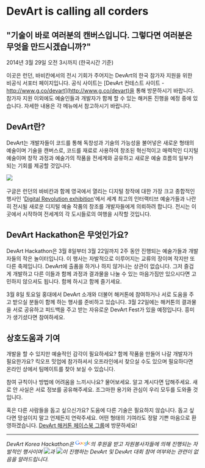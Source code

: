# DevArt is calling all corders

<h2 class="text-center">"기술이 바로 여러분의 캔버스입니다. 그렇다면 여러분은 무엇을 만드시겠습니까?"</h2>

<p class="text-right">2014년 3월 29일 오전 3시까지 (한국시간 기준)</p>

이곳은 런던, 바비칸에서의 전시 기회가 주어지는 DevArt의 한국 참가자 지원을 위한 비공식 서포터 페이지입니다. 공식 사이트는 [DevArt 컨테스트 사이트 - http://www.g.co/devart](http://www.g.co/devart)을 통해 방문하시기 바랍니다. 참가자 지원 이외에도 예술인들과 개발자가 함께 할 수 있는 해커톤 진행을 예정 중에 있습니다. 자세한 내용은 각 메뉴에서 참고하시기 바랍니다.

## DevArt란?

DevArt는 개발자들이 코드를 통해 독창성과 기술의 가능성을 불어넣은 새로운 형태의 예술이며 기술을 캔버스로, 코드를 재료로 사용하여 창조된 혁신적이고 매력적인 디지털 예술이며 창작 과정과 예술가의 작품을 전세계와 공유하고 새로운 예술 흐름의 일부가 되는 기회를 제공할 것입니다.

<img style="max-width: 100%; max-height: 100%" src="https://commondatastorage.googleapis.com/devart-dev%2Fmastheads%2FMast%20head%20thumbnail2.png"/>

구글은 런던의 바비칸과 함께 영국에서 열리는 디지털 창작에 대한 가장 크고 종합적인 행사인 '[Digital Revolution exhibition](http://www.barbican.org.uk/artgallery/event-detail.asp?ID=15608)'에서 세계 최고의 인터랙티브 예술가들과 나란히 전시될 새로운 디지털 예술 작품의 창조를 개발자들에게 의뢰하려 합니다. 전시는 이곳에서 시작하여 전세계의 각 도시들로의 여행을 시작할 것입니다.

## DevArt Hackathon은 무엇인가요?

DevArt Hackathon은 3월 8일부터 3월 22일까지 2주 동안 진행되는 예술가들과 개발자들의 작은 놀이터입니다. 이 행사는 자발적으로 이루어지는 교류의 장이며 작지만 또 다른 축제입니다. DevArt에 출품을 하거나 하지 않거나는 상관이 없습니다. 그저 즐겁게 개발하고 다른 이들과 함께 과정과 결과물을 나눌 수 있는 마음가짐만 있으시다면 고민하지 않으셔도 됩니다. 함께 하시고 함께 즐기세요.

3월 8일 토요일 홍대에서 DevArt 소개와 더불어 해커톤에 참여하거나 서로 도움을 주고 받으실 분들이 함께 하는 행사를 준비하고 있습니다. 3월 22일에는 해커톤의 결과물을 서로 공유하고 피드백을 주고 받는 자유로운 DevArt Fest가 있을 예정입니다. 흥미가 생기셨다면 참여하세요.

## 상호도움과 기여

개발을 할 수 있지만 예술적인 감각이 필요하세요? 함께 작품을 만들어 나갈 개발자가 필요한가요? 킥오프 밋업에 참가하셔서 오프라인에서 찾으실 수도 있으며 필요하다면 온라인 상에서 팀메이트를 찾아 보실 수 있습니다.

참여 규칙이나 방법에 어려움을 느끼시나요? 물어보세요. 알고 계시다면 답해주세요. 새로 안 사실은 서로 정보를 공유해주세요. 조그마한 용기와 관심이 우리 모두를 도와줄 것입니다.

혹은 다른 사람들을 돕고 싶으신가요? 도움에 다른 기술은 필요하지 않습니다. 돕고 싶다면 망설이지 말고 언제든지 연락주세요. 어떤 형태의 기여라도 정말 기쁜 마음으로 환영하겠습니다. [DevArt 해커톤 페이스북 그룹](https://www.facebook.com/groups/googleDevArtKoreaHackathon/)에 방문하세요!

---

<p class="text-center">
  <em>DevArt Korea Hackathon은 <img src="images/google.png" style="height: 1em;" class="nothing">의 후원을 받고 자원봉사자들에 의해 진행되는 자발적인 행사이며 <a href="https://developers.google.com/"><img class="stable nothing" src="https://devart.withgoogle.com/assets/img/google.png" style="height: 1em;"></a>과 <a href="http://www.barbican.org.uk/artgallery/event-detail.asp?ID=15608"><img class="stable nothing" src="https://devart.withgoogle.com/assets/img/barbican.png" style="height: 1em;"></a>이 진행하는 DevArt 및 DevArt 대회 참여 여부와는 관련이 없음을 알려드립니다.</em>
</p>

